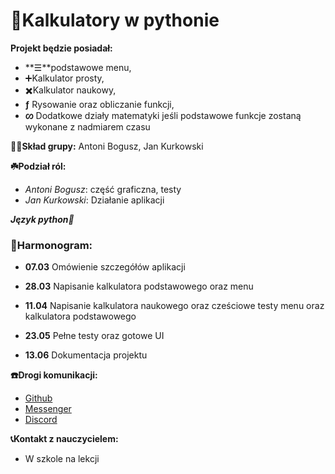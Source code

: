 # 🧮Kalkulatory w pythonie




**Projekt będzie posiadał:**  
  * **☰**podstawowe menu,  
  * ➕Kalkulator prosty,  
  * ✖️Kalkulator naukowy,  
  * **ƒ** Rysowanie oraz obliczanie funkcji,  
  * **ᦠ** Dodatkowe działy matematyki jeśli podstawowe funkcje zostaną wykonane z nadmiarem czasu



**💁‍♂️Skład grupy:** Antoni Bogusz, Jan Kurkowski

**☘️Podział ról:**  
  * *Antoni Bogusz*: część graficzna, testy  
  * *Jan Kurkowski*: Działanie aplikacji

***Język python🐉***

### 📅Harmonogram: 

 * **07.03** Omówienie szczegółów aplikacji

 * **28.03** Napisanie kalkulatora podstawowego oraz menu

 * **11.04** Napisanie kalkulatora naukowego oraz cześciowe testy menu oraz kalkulatora podstawowego

 * **23.05** Pełne testy oraz gotowe UI

 * **13.06** Dokumentacja projektu


**☎️Drogi komunikacji:**  
 * [Github](https://github.com/Dzonis206/Kalkulatory_w_pythonie)  
 * [Messenger](https://www.messenger.com)  
 * [Discord](https://discord.com/)  

**📞Kontakt z nauczycielem:**  
 * W szkole na lekcji
